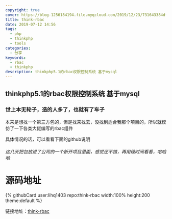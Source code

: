 ```yaml
---
copyright: true
cover: https://blog-1256184194.file.myqcloud.com/2019/12/23/731643384dfb6.jpg
title: think-rbac
date: 2019-07-12 14:56
tags:
  - php
  - thinkphp
  - tools
categories:
  - 分享
keywords:
  - rbac
  - thinkphp
description: thinkphp5.1的rbac权限控制系统 基于mysql
---
```


## thinkphp5.1的rbac权限控制系统 基于mysql ##

### 世上本无轮子，造的人多了，也就有了车子


本来是想找一个第三方包的，但是找来找去，没找到适合我那个项目的，所以就模仿了一下各类大佬编写的rbac组件

具体情况的话，可以看看下面的github说明

###### 这几天把包放进了公司的一个新开项目里面，感觉还不错，再用段时间看看，哈哈哈

# 源码地址
{% githubCard user:lihq1403 repo:think-rbac width:100% height:200 theme:default %}

链接地址：[think-rbac][1]


  [1]: https://github.com/lihq1403/think-rbac
  